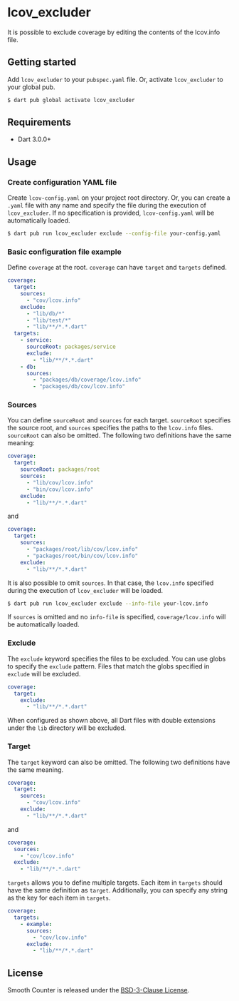 # lcov_excluder

It is possible to exclude coverage by editing the contents of the lcov.info file.

## Getting started

Add `lcov_excluder` to your `pubspec.yaml` file. Or, activate `lcov_excluder` to your global pub.

```bash
$ dart pub global activate lcov_excluder
```

## Requirements

- Dart 3.0.0+

## Usage

### Create configuration YAML file

Create `lcov-config.yaml` on your project root directory. Or, you can create a `.yaml` file with any name and specify the file during the execution of `lcov_excluder`. If no specification is provided, `lcov-config.yaml` will be automatically loaded.

```bash
$ dart pub run lcov_excluder exclude --config-file your-config.yaml
```

### Basic configuration file example

Define `coverage` at the root. `coverage` can have `target` and `targets` defined.

```yaml
coverage:
  target:
    sources:
      - "cov/lcov.info"
    exclude:
      - "lib/db/*"
      - "lib/test/*"
      - "lib/**/*.*.dart"
  targets:
    - service:
      sourceRoot: packages/service
      exclude:
        - "lib/**/*.*.dart"
    - db:
      sources:
        - "packages/db/coverage/lcov.info"
        - "packages/db/cov/lcov.info"
```

### Sources

You can define `sourceRoot` and `sources` for each target. `sourceRoot` specifies the source root, and `sources` specifies the paths to the `lcov.info` files. `sourceRoot` can also be omitted. The following two definitions have the same meaning:

```yaml
coverage:
  target:
    sourceRoot: packages/root
    sources:
      - "lib/cov/lcov.info"
      - "bin/cov/lcov.info"
    exclude:
      - "lib/**/*.*.dart"
```

and

```yaml
coverage:
  target:
    sources:
      - "packages/root/lib/cov/lcov.info"
      - "packages/root/bin/cov/lcov.info"
    exclude:
      - "lib/**/*.*.dart"
```

It is also possible to omit `sources`. In that case, the `lcov.info` specified during the execution of `lcov_excluder` will be loaded.

```bash
$ dart pub run lcov_excluder exclude --info-file your-lcov.info
```

If `sources` is omitted and no `info-file` is specified, `coverage/lcov.info` will be automatically loaded.

### Exclude

The `exclude` keyword specifies the files to be excluded. You can use globs to specify the `exclude` pattern. Files that match the globs specified in `exclude` will be excluded.

```yaml
coverage:
  target:
    exclude:
      - "lib/**/*.*.dart"
```

When configured as shown above, all Dart files with double extensions under the `lib` directory will be excluded.

### Target

The `target` keyword can also be omitted. The following two definitions have the same meaning.

```yaml
coverage:
  target:
    sources:
      - "cov/lcov.info"
    exclude:
      - "lib/**/*.*.dart"
```

and

```yaml
coverage:
  sources:
    - "cov/lcov.info"
  exclude:
    - "lib/**/*.*.dart"
```

`targets` allows you to define multiple targets. Each item in `targets` should have the same definition as `target`. Additionally, you can specify any string as the key for each item in `targets`.

```yaml
coverage:
  targets:
    - example:
      sources:
        - "cov/lcov.info"
      exclude:
        - "lib/**/*.*.dart"
```

## License
Smooth Counter is released under the [BSD-3-Clause License](./LICENSE).
